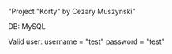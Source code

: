"Project "Korty" by Cezary Muszynski" 

DB: 
MySQL

Valid user:
username = "test"
password = "test"
